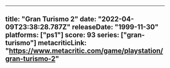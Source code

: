 
---
title: "Gran Turismo 2"
date: "2022-04-09T23:38:28.787Z"
releaseDate: "1999-11-30"
platforms: ["ps1"]
score: 93
series: ["gran-turismo"]
metacriticLink: "https://www.metacritic.com/game/playstation/gran-turismo-2"
---

